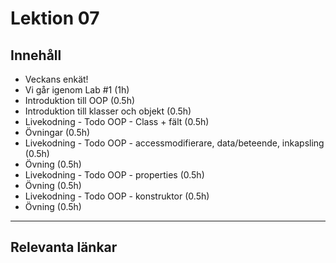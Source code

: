 # Lektion 07

## Innehåll

* Veckans enkät!
* Vi går igenom Lab #1 (1h)
* Introduktion till OOP (0.5h)
* Introduktion till klasser och objekt (0.5h)
* Livekodning - Todo OOP - Class + fält (0.5h)
* Övningar (0.5h)
* Livekodning - Todo OOP - accessmodifierare, data/beteende, inkapsling (0.5h)
* Övning (0.5h)
* Livekodning - Todo OOP - properties (0.5h)
* Övning (0.5h)
* Livekodning - Todo OOP - konstruktor (0.5h)
* Övning (0.5h)

---

## Relevanta länkar
